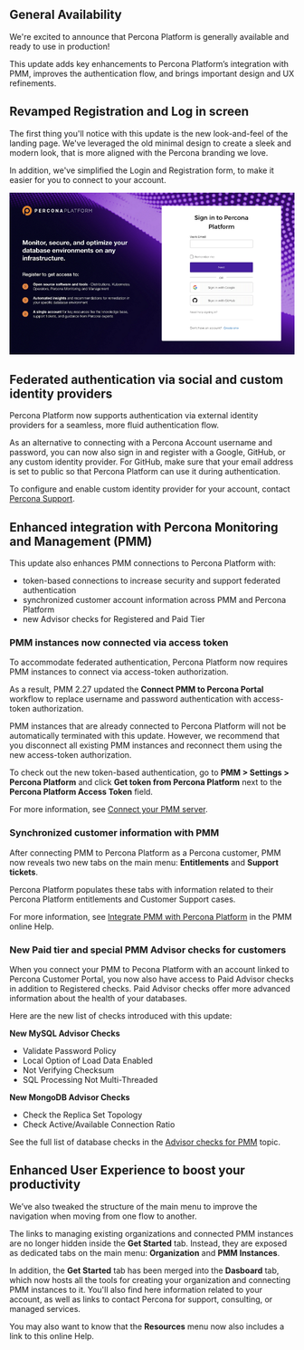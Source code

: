 ## General Availability 
We're excited to announce that Percona Platform is generally available and ready to use in production!

This update adds key enhancements to Percona Platform’s integration with PMM, improves the authentication flow, and brings important design and UX refinements.

## Revamped Registration and Log in screen
The first thing you'll notice with this update is the new look-and-feel of the landing page. 
We've leveraged the old minimal design to create a sleek and modern look, that is more aligned with the Percona branding we love. 

In addition, we've simplified the Login and Registration form, to make it easier for you to connect to your account.

![newSignInpage](_images/new_login.png)

## Federated authentication via social and custom identity providers
Percona Platform now supports authentication via external identity providers for a seamless, more fluid authentication flow.

As an alternative to connecting with a Percona Account username and password, you can now also sign in and register with a Google, GitHub, or any custom identity provider. For GitHub, make sure that your email address is set to public so that Percona Platform can use it during authentication.

To configure and enable custom identity provider for your account, contact [Percona Support](https://www.percona.com/about-percona/contact).

## Enhanced integration with Percona Monitoring and Management (PMM)
This update also enhances PMM connections to Percona Platform with:

- token-based connections to increase security and support federated authentication  
- synchronized customer account information across PMM and Percona Platform
- new Advisor checks for Registered and Paid Tier

### PMM instances now connected via access token
To accommodate federated authentication, Percona Platform now requires PMM instances to connect via access-token authorization. 

As a result, PMM 2.27 updated the **Connect PMM to Percona Portal** workflow to replace username and password authentication with access-token authorization. 

PMM instances that are already connected to Percona Platform will not be automatically terminated with this update. However, we recommend that you disconnect all existing PMM instances and reconnect them using the new access-token authorization.

To check out the new token-based authentication, go to **PMM > Settings > Percona Platform** and click **Get token from Percona Platform** next to the **Percona Platform Access Token** field.

For more information, see [Connect your PMM server](connect-pmm.md).

### Synchronized customer information with PMM 
After connecting PMM to Percona Platform as a Percona customer, PMM now reveals two new tabs on the main menu: **Entitlements** and **Support tickets**. 
 
Percona Platform populates these tabs with information related to their Percona Platform entitlements and Customer Support cases.

For more information, see [Integrate PMM with Percona Platform](https://www.percona.com/doc/percona-monitoring-and-management/2.x/how-to/integrate-platform.html) in the PMM online Help.

### New Paid tier and special PMM Advisor checks for customers
When you connect your PMM to Pecona Platform with an account linked to Percona Customer Portal, you now also have access to Paid Advisor checks in addition to Registered checks. 
Paid Advisor checks offer more advanced information about the health of your databases.

Here are the new list of checks introduced with this update:

**New MySQL Advisor Checks**

- Validate Password Policy
- Local Option of Load Data Enabled
- Not Verifying Checksum
- SQL Processing Not Multi-Threaded
  
**New MongoDB Advisor Checks**

- Check the Replica Set Topology
- Check Active/Available Connection Ratio

See the full list of database checks in the [Advisor checks for PMM](checks.md) topic. 
## Enhanced User Experience to boost your productivity
We’ve also tweaked the structure of the main menu to improve the navigation when moving from one flow to another. 

The links to managing existing organizations and connected PMM instances are no longer hidden inside the **Get Started** tab. Instead, they are exposed as dedicated tabs on the main menu: **Organization** and **PMM Instances**. 

In addition, the **Get Started** tab has been merged into the **Dasboard** tab, which now hosts all the tools for creating your organization and connecting PMM instances to it. 
You'll also find here information related to your account, as well as links to contact Percona for support, consulting, or managed services. 

You may also want to know that the **Resources** menu now also includes a link to this online Help.